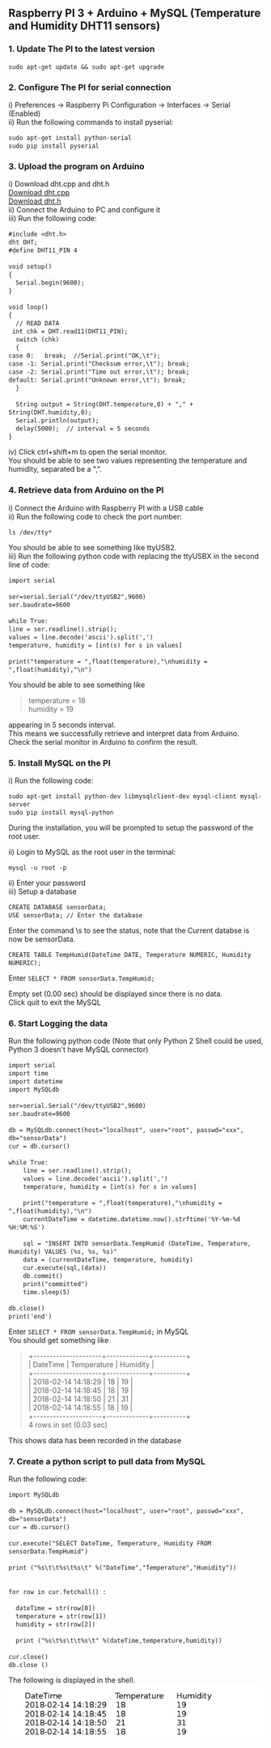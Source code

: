 ## Raspberry PI 3 + Arduino + MySQL (Temperature and Humidity DHT11 sensors)

### 1. Update The PI to the latest version  
    sudo apt-get update && sudo apt-get upgrade
### 2. Configure The PI for serial connection  
i) Preferences -> Raspberry Pi Configuration -> Interfaces -> Serial (Enabled)  
ii) Run the following commands to install pyserial:  

    sudo apt-get install python-serial
    sudo pip install pyserial

### 3.  Upload the program on Arduino
i) Download dht.cpp and dht.h  
[Download dht.cpp](dht.cpp)  
[Download dht.h](dht.h)  
ii) Connect the Arduino to PC and configure it  
iii) Run the following code:

    #include <dht.h>  
    dht DHT;  
    #define DHT11_PIN 4
    
    void setup()  
    {  
      Serial.begin(9600); 
    }  
      
    void loop()  
    {  
      // READ DATA  
     int chk = DHT.read11(DHT11_PIN);  
      switch (chk)  
      {  
    case 0:   break;  //Serial.print("OK,\t");
    case -1: Serial.print("Checksum error,\t"); break;  
    case -2: Serial.print("Time out error,\t"); break;  
    default: Serial.print("Unknown error,\t"); break;  
      }  
      
      String output = String(DHT.temperature,0) + "," +  String(DHT.humidity,0);
      Serial.println(output);  
      delay(5000);  // interval = 5 seconds
    }  

iv) Click ctrl+shift+m to open the serial monitor.  
You should be able to see two values representing the temperature and humidity, separated be a ",".

### 4. Retrieve data from Arduino on the PI
i) Connect the Arduino with Raspberry PI with a USB cable  
ii) Run the following code to check the port number: 
 
    ls /dev/tty*
    
You should be able to see something like ttyUSB2.  
iii) Run the following python code with replacing the ttyUSBX in the second line of code:

    import serial
    
    ser=serial.Serial("/dev/ttyUSB2",9600) 
    ser.baudrate=9600
    
    while True:
    line = ser.readline().strip();
    values = line.decode('ascii').split(',')
    temperature, humidity = [int(s) for s in values]
    
    print("temperature = ",float(temperature),"\nhumidity = ",float(humidity),"\n")

You should be able to see something like
>temperature = 18  
>humidity = 19

appearing in 5 seconds interval.  
This means we successfully retrieve and interpret data from Arduino.  
Check the serial monitor in Arduino to confirm the result. 

### 5. Install MySQL on the PI
i) Run the following code:

    sudo apt-get install python-dev libmysqlclient-dev mysql-client mysql-server
    sudo pip install mysql-python
    
During the installation, you will be prompted to setup the password of the root user.  

ii) Login to MySQL as the root user in the terminal:

    mysql -u root -p
    
ii) Enter your password  
iii) Setup a database

    CREATE DATABASE sensorData; 
    USE sensorData; // Enter the database
    
Enter the command \s to see the status, note that the Current databse is now be sensorData.

    CREATE TABLE TempHumid(DateTime DATE, Temperature NUMERIC, Humidity NUMERIC);

Enter `SELECT * FROM sensorData.TempHumid;`  

Empty set (0.00 sec) should be displayed since there is no data.  
Click quit to exit the MySQL

### 6. Start Logging the data
Run the following python code (Note that only Python 2 Shell could be used, Python 3 doesn't have MySQL connector)  

    import serial
    import time
    import datetime
    import MySQLdb
    
    ser=serial.Serial("/dev/ttyUSB2",9600)
    ser.baudrate=9600
    
    db = MySQLdb.connect(host="localhost", user="root", passwd="xxx", db="sensorData")
    cur = db.cursor()
    
    while True:
    	line = ser.readline().strip();
    	values = line.decode('ascii').split(',')
    	temperature, humidity = [int(s) for s in values]
    
    	print("temperature = ",float(temperature),"\nhumidity = ",float(humidity),"\n")
    	currentDateTime = datetime.datetime.now().strftime('%Y-%m-%d %H:%M:%S')
       
    	sql = "INSERT INTO sensorData.TempHumid (DateTime, Temperature, Humidity) VALUES (%s, %s, %s)"
    	data = (currentDateTime, temperature, humidity)
    	cur.execute(sql,(data))
    	db.commit()
    	print("committed")
    	time.sleep(5)
    
    db.close()
    print('end')


Enter `SELECT * FROM sensorData.TempHumid;` in MySQL  
You should get something like  
> +---------------------+-------------+----------+  
> | DateTime            | Temperature | Humidity |  
> +---------------------+-------------+----------+  
> | 2018-02-14 14:18:29 |          18 |       19 |  
> | 2018-02-14 14:18:45 |          18 |       19 |  
> | 2018-02-14 14:18:50 |          21 |       31 |  
> | 2018-02-14 14:18:55 |          18 |       19 |  
> +---------------------+-------------+----------+  
> 4 rows in set (0.03 sec)  

This shows data has been recorded in the database

### 7. Create a python script to pull data from MySQL
Run the following code:

    import MySQLdb
    
    db = MySQLdb.connect(host="localhost", user="root", passwd="xxx", db="sensorData")
    cur = db.cursor()
    
    cur.execute("SELECT DateTime, Temperature, Humidity FROM sensorData.TempHumid")
    
    print ("%s\t\t%s\t%s\t" %("DateTime","Temperature","Humidity"))
    

    for row in cur.fetchall() :

      dateTime = str(row[0])
      temperature = str(row[1])
      humidity = str(row[2])
    
      print ("%s\t%s\t\t%s\t" %(dateTime,temperature,humidity))
    
    cur.close()
    db.close ()

The following is displayed in the shell.  
![](pic1.jpg)
